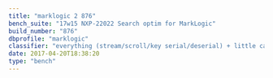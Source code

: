 ```yaml
---
title: "marklogic 2 876"
bench_suite: "17w15 NXP-22022 Search optim for MarkLogic"
build_number: "876"
dbprofile: "marklogic"
classifier: "everything (stream/scroll/key serial/deserial) + little cache on key serialization/deserialization (CHM putIfAbsent override)"
date: 2017-04-20T18:38:20
type: "bench"
---
```

